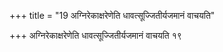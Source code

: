 +++
title = "19 अग्निरेकाक्षरेणेति धावत्सूज्जितीर्यजमानं वाचयति"

+++
अग्निरेकाक्षरेणेति धावत्सूज्जितीर्यजमानं वाचयति १९